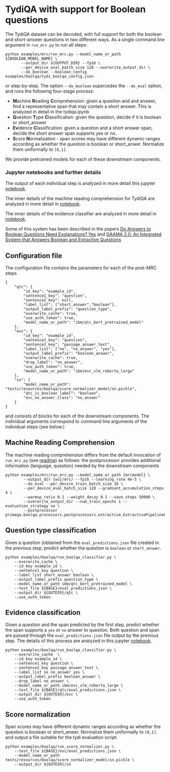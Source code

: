 # TydiQA with support for Boolean questions

The TydiQA dataset can be decoded, with full support for both the boolean and short-answer questions in two different ways.
As a single command line argument in `run_mrc.py` to run all steps:

```shell
python examples/mrc/run_mrc.py --model_name_or_path ${BOOLEAN_MODEL_NAME} \
       --output_dir ${OUTPUT_DIR} --fp16 \
       --per_device_eval_batch_size 128 --overwrite_output_dir \
       --do_boolean --boolean_config  examples/boolqa/tydi_boolqa_config.json
```
or step-by-step.
The option `--do_boolean` supercedes the `--do_eval` option, and runs the following four-stage process:

- **M**achine **R**eading **C**omprehension: given a question and and answer, find a representative span that may contain a short answer. This is analyzed in detail in the tydiqa.ipynb
- **Q**uestion **T**ype **C**lassification: given the question, decide if it is boolean or short_answer
- **Ev**idence **C**lassification: given a question and a short answer span, decide the short answer span supports yes or no. 
- **S**core **N**ormalization - span scores may have different dynamic ranges according as whether the question is boolean or short_anwer. Normalize them uniformally to `[0,1]`.

We provide pretrained models for each of these downstream components.

### Jupyter notebooks and further details

The output of each individual step is analyzed in more detail this jupyter [notebook](../../notebooks/boolqa/eval_predictions.ipynb).

The inner details of the machine reading comprehension for TydiQA are analyzed in more detail in [notebook](../../notebooks/mrc/tydiqa.ipynb).

The inner details of the evidence classifier are analyzed in more detail in [notebook](../../notebooks/boolqa/evc.ipynb).

Some of this system has been described in the papers [Do Answers to Boolean Questions Need Explanations? Yes](https://arxiv.org/abs/2112.07772) 
and [GAAMA 2.0: An Integrated System that Answers Boolean and Extractive Questions](https://arxiv.org/abs/2206.08441)

## Configuration file

The configuration file contains the parameters for each of the post-MRC steps
```
{
    "qtc": {
        "id_key": "example_id",
        "sentence1_key": "question",
        "sentence2_key": null,
        "label_list": ["short_answer","boolean"],
        "output_label_prefix": "question_type",
        "overwrite_cache": true,
        "use_auth_token": true,
        "model_name_or_path": "ibm/qtc_bert_pretrained_model"
    },
    "evc": {
        "id_key": "example_id",
        "sentence1_key": "question",
        "sentence2_key": "passage_answer_text",
        "label_list": ["no", "no_answer", "yes"],
        "output_label_prefix": "boolean_answer",
        "overwrite_cache": true,
        "drop_label": "no_answer",
        "use_auth_token": true,
        "model_name_or_path": "ibm/evc_xlm_roberta_large"
    },
    "sn": {
        "model_name_or_path": "tests/resources/boolqa/score_normalizer_model/sn.pickle",
        "qtc_is_boolean_label": "boolean",
        "evc_no_answer_class": "no_answer"
    }
}
```
and consists of blocks for each of the downstream components.  The individual arguments correspond to command line arguments of the individual steps (see below.)



## Machine Reading Comprehension

The machine reading comprehension differs from the default invocation of `run_mrc.py` (see [readme](../mrc/README.md))
as follows: the postprocessor provides additional information (language, question)
needed by the downstream components

```shell
python examples/mrc/run_mrc.py --model_name_or_path {mrcmodel} \
        --output_dir {ws}/mrc/ --fp16 --learning_rate 4e-5 \
        --do_eval --per_device_train_batch_size 16 \
        --per_device_eval_batch_size 128 --gradient_accumulation_steps 4 \
        --warmup_ratio 0.1 --weight_decay 0.1 --save_steps 50000 \
        --overwrite_output_dir --num_train_epochs 1 --evaluation_strategy no \
        --postprocessor primeqa.boolqa.processors.postprocessors.extractive.ExtractivePipelinePostProcessor
```

## Question type classification

Given a question (obtained from the `eval_predictions.json` file created in the previous step, predict
whether the question is `boolean` or `short_answer`.

```shell
python examples/boolqa/run_boolqa_classifier.py \
    --overwrite_cache \
    --id_key example_id \
    --sentence1_key question \
    --label_list short_answer boolean \
    --output_label_prefix question_type \
    --model_name_or_path ibm/qtc_bert_pretrained_model \
    --test_file ${BASE}/eval_predictions.json \
    --output_dir ${OUTDIR}/qtc \
    --use_auth_token
```
## Evidence classification

Given a question and the span predicted by the first step, predict whether the span supports
a `yes` or `no` answer to question.  Both question and span are passed through the `eval_predictions.json`
file output by the previous step.  The details of this process are analyzed in this jupyter [notebook](../../notebooks/boolqa/evc.ipynb).

```shell
python examples/boolqa/run_boolqa_classifier.py \
    --overwrite_cache  \
    --id_key example_id \
    --sentence1_key question \
    --sentence2_key passage_answer_text \
    --label_list no no_answer yes \
    --output_label_prefix boolean_answer \
    --drop_label no_answer \
    --model_name_or_path ibm/evc_xlm_roberta_large \
    --test_file ${BASE}/qtc/eval_predictions.json \
    --output_dir ${OUTDIR}/evc \
    --use_auth_token
```

## Score normalization

Span scores may have different dynamic ranges according as whether the question is boolean or short_anwer. Normalize them uniformally to `[0,1]`.
and output a file suitable for the tydi evaluation script.

```shell
python examples/boolqa/run_score_normalizer.py \
    --test_file ${BASE}/evc/eval_predictions.json \
    --model_name_or_path tests/resources/boolqa/score_normalizer_model/sn.pickle \
    --output_dir ${OUTDIR}/sn
```
